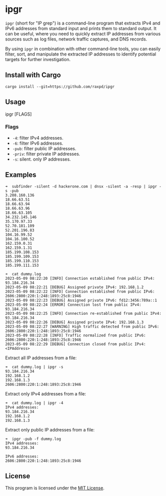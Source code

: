 # ipgr

`ipgr` (short for "IP grep") is a command-line program that extracts IPv4 and IPv6 addresses from standard input and prints them to standard output. It can be useful, where you need to quickly extract IP addresses from various sources such as log files, network traffic captures, and DNS records. 

By using `ipgr` in combination with other command-line tools, you can easily filter, sort, and manipulate the extracted IP addresses to identify potential targets for further investigation.

## Install with Cargo

`cargo install --git=https://github.com/raxpd/ipgr`

## Usage

ipgr [FLAGS]


### Flags

- `-4`: filter IPv4 addresses.
- `-6`: filter IPv6 addresses.
- `-pub`: filter public IP addresses.
- `-priv`: filter private IP addresses.
- `-s`: silent. only IP addresses.

## Examples

```
➜  subfinder -silent -d hackerone.com | dnsx -silent -a -resp | ipgr -s -pub
3.208.160.136
18.66.63.51
18.66.63.94
18.66.63.96
18.66.63.105
34.232.145.146
35.170.97.33
52.70.181.109
52.201.196.83
104.16.99.52
104.16.100.52
162.159.0.31
162.159.1.31
185.199.108.153
185.199.109.153
185.199.110.153
185.199.111.153
```

```
➜  cat dummy.log
2023-05-09 08:22:20 [INFO] Connection established from public IPv4: 93.184.216.34
2023-05-09 08:22:21 [DEBUG] Assigned private IPv4: 192.168.1.2
2023-05-09 08:22:22 [INFO] Connection established from public IPv6: 2606:2800:220:1:248:1893:25c8:1946
2023-05-09 08:22:23 [DEBUG] Assigned private IPv6: fd12:3456:789a::1
2023-05-09 08:22:24 [ERROR] Connection lost from public IPv4: 93.184.216.34
2023-05-09 08:22:25 [INFO] Connection re-established from public IPv4: 93.184.216.34
2023-05-09 08:22:26 [DEBUG] Assigned private IPv4: 192.168.1.3
2023-05-09 08:22:27 [WARNING] High traffic detected from public IPv6: 2606:2800:220:1:248:1893:25c8:1946
2023-05-09 08:22:28 [INFO] Traffic normalized from public IPv6: 2606:2800:220:1:248:1893:25c8:1946
2023-05-09 08:22:29 [DEBUG] Connection closed from public IPv4:<IPAddress>
```

Extract all IP addresses from a file:

```
➜  cat dummy.log | ipgr -s
93.184.216.34
192.168.1.2
192.168.1.3
2606:2800:220:1:248:1893:25c8:1946
````

Extract only IPv4 addresses from a file:

```
➜  cat dummy.log | ipgr -4
IPv4 addresses:
93.184.216.34
192.168.1.2
192.168.1.3
```

Extract only public IP addresses from a file:

```
➜  ipgr -pub -f dummy.log
IPv4 addresses:
93.184.216.34

IPv6 addresses:
2606:2800:220:1:248:1893:25c8:1946
```

## License

This program is licensed under the [MIT License](LICENSE).
